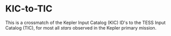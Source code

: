 # KIC-to-TIC

This is a crossmatch of the Kepler Input Catalog (KIC) ID's to the TESS Input Catalog (TIC), for most all *stars* observed in the Kepler primary mission.

